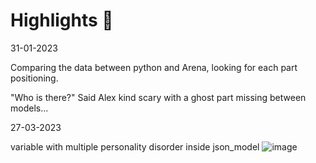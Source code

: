 # Highlights 💫

31-01-2023

Comparing the data between python and Arena, looking for each part positioning.

"Who is there?" Said Alex kind scary with a ghost part missing between models...

27-03-2023

variable with multiple personality disorder inside json_model
![image](https://user-images.githubusercontent.com/114431364/228004515-37ea39ca-2944-4c3d-8cb5-8b92e1a5f319.png)

